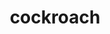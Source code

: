 ---
layout: smileys&emotion
title: cockroach
emoji: cockroach
permalink: 🪳.html
image: assets/img/3moji/cockroach.png
---